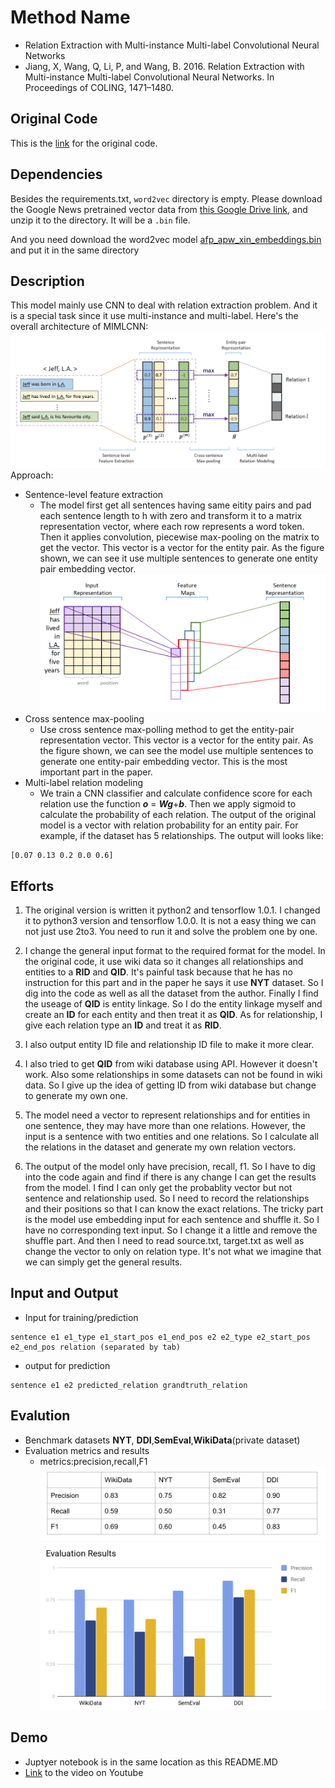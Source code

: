 # Method Name
- Relation Extraction with Multi-instance Multi-label Convolutional Neural Networks
- Jiang, X, Wang, Q, Li, P, and Wang, B. 2016. Relation Extraction with Multi-instance Multi-label Convolutional Neural Networks. In Proceedings of COLING, 1471–1480.

## Original Code
This is the [link](https://github.com/may-/cnn-re-tf) for the original code.


## Dependencies
Besides the requirements.txt, `word2vec` directory is empty. Please download the Google News pretrained vector data from [this Google Drive link](https://drive.google.com/file/d/0B7XkCwpI5KDYNlNUTTlSS21pQmM/edit), 
and unzip it to the directory. It will be a `.bin` file.

And you need download the word2vec model [afp_apw_xin_embeddings.bin](https://drive.google.com/file/d/0B0CbnDgKi0PyZHRtVS1xWlVnekE/view?usp=sharing) and put it in the same directory

## Description

This model mainly use CNN to deal with relation extraction problem. And it is a special task since it use multi-instance and multi-label. Here's the overall architecture of MIMLCNN:
![alt text](img/overall_model.png)
Approach:
 - Sentence-level feature extraction
     - The model first get all sentences having same eitity pairs and pad each sentence length to h with zero and transform it to a matrix representation vector, where each row represents a word token. Then it applies convolution, piecewise max-pooling on the matrix to get the vector. This vector is a vector for the entity pair. As the figure shown, we can see it use multiple sentences to generate one entity pair embedding vector.
 ![alt text](img/sentence_level.png)
- Cross sentence max-pooling
    - Use cross sentence max-polling method to get the entity-pair representation vector. This vector is a vector for the entity pair. As the figure shown, we can see the model use multiple sentences to generate one entity-pair embedding vector. This is the most important part in the paper.
- Multi-label relation modeling
    - We train a CNN classifier and calculate confidence score for each relation use the function **_o_** = **_Wg_**+**_b_**. Then we apply sigmoid to calculate the probability of each relation. The output of the original model is a vector with relation probability for an entity pair. For example, if the dataset has 5 relationships. The output will looks like:
```
[0.07 0.13 0.2 0.0 0.6]
```
## Efforts

1. The original version is written it python2 and tensorflow 1.0.1. I changed it to python3 version and tensorflow 1.0.0. It is not a easy thing we can not just use 2to3. You need to run it and solve the problem one by one.

2. I change the general input format to the required format for the model. In the original code, it use wiki data so it changes all relationships and entities to a **RID** and **QID**. It's painful task because that he has no instruction for this part and in the paper he says it use **NYT** dataset. So I dig into the code as well as all the dataset from the author. Finally I find the useage of **QID** is entity linkage. So I do the entity linkage myself and create an **ID** for each entity and then treat it as **QID**. As for relationship, I give each relation type an **ID** and treat it as **RID**.

3. I also output entity ID file and relationship ID file to make it more clear.

4. I also tried to get **QID** from wiki database using API. However it doesn't work. Also some relationships in some datasets can not be found in wiki data. So I give up the idea of getting ID from wiki database but change to generate my own one.

5. The model need a vector to represent relationships and for entities in one sentence, they may have more than one relations. However, the input is a sentence with two entities and one relations. So I calculate all the relations in the dataset and generate my own relation vectors.

6. The output of the model only have precision, recall, f1. So I have to dig into the code again and find if there is any change I can get the results from the model. I find I can only get the probablity vector but not sentence and relationship used. So I need to record the relationships and their positions so that I can know the exact relations. The tricky part is the model use embedding input for each sentence and shuffle it. So I have no corresponding text input. So I change it a little and remove the shuffle part. And then I need to read source.txt, target.txt as well as change the vector to only on relation type. It's not what we imagine that we can simply get the general results.

## Input and Output
- Input for training/prediction
```
sentence e1 e1_type e1_start_pos e1_end_pos e2 e2_type e2_start_pos e2_end_pos relation (separated by tab)
```
- output for prediction
```
sentence e1 e2 predicted_relation grandtruth_relation
```

## Evalution
- Benchmark datasets
**NYT**, **DDI**,**SemEval**,**WikiData**(private dataset)
- Evaluation metrics and results
  - metrics:precision,recall,F1
 ![alt text](img/results_table.png)
 ![alt text](img/results_picture.png)

## Demo
- Juptyer notebook is in the same location as this README.MD 
- [Link](https://youtu.be/TKWHEswuEsA) to the video on Youtube
